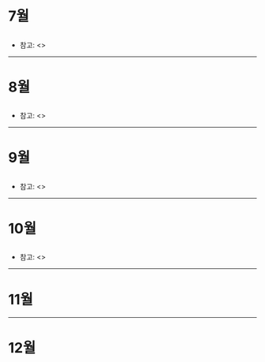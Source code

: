 # 7월
## 
#### 

* 참고: <>

----------------------------------------------------------------------

# 8월
## 
####

* 참고: <>

----------------------------------------------------------------------

# 9월
## 
#### 

* 참고: <>

----------------------------------------------------------------------

# 10월
## 
#### 

* 참고: <>

----------------------------------------------------------------------

# 11월

----------------------------------------------------------------------

# 12월

</br>